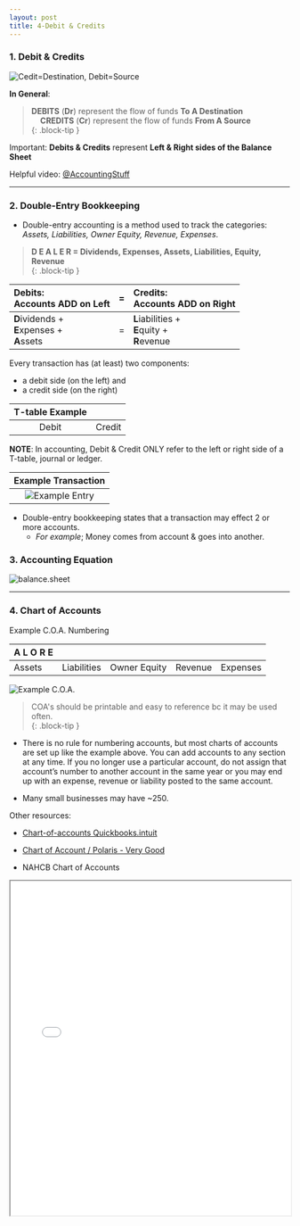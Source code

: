 ```yaml
---
layout: post
title: 4-Debit & Credits
---
```


### 1. Debit & Credits

![Cedit=Destination, Debit=Source](/bookkeeping-notes/assets/mc-graw-accounting-course/images/debit-destination-credit-source.png)

**In General**:

> **DEBITS** (**Dr**) represent the flow of funds **To A Destination**  
>  &nbsp;&nbsp;&nbsp;&nbsp;**CREDITS** (**Cr**) represent the flow of funds **From A Source**  
{: .block-tip }

Important: **Debits & Credits** represent **Left & Right sides of the Balance Sheet**

Helpful video: [@AccountingStuff](https://www.youtube.com/watch?v=VhwZ9t2b3Zk)

---

### 2. Double-Entry Bookkeeping

- Double-entry accounting is a method used to track the categories: *Assets, Liabilities, Owner Equity, Revenue, Expenses*.

> **D E A L E R = Dividends, Expenses, Assets, Liabilities, Equity, Revenue**  
{: .block-tip }

| Debits:<br>Accounts ADD on Left|=|Credits:<br>Accounts ADD on Right |
|:----------|:-:|:-|
| **D**ividends + <br> **E**xpenses + <br> **A**ssets |=| **L**iabilities + <br> **E**quity + <br> **R**evenue |

Every transaction has (at least) two components:  
- a debit side (on the left) and  
- a credit side (on the right)  

| T-table Example ||
|:-----:|:------:|
| Debit | Credit |

**NOTE**: In accounting, Debit & Credit ONLY refer to the left or right side of a T-table, journal or ledger.

| Example Transaction |
|:-----:|
| ![Example Entry](/bookkeeping-notes/assets/mc-graw-accounting-course/images/example.journal.entry.png) |

- Double-entry bookkeeping states that a transaction may effect 2 or more accounts.  
  - *For example*; Money comes from account & goes into another.  

### 3. Accounting Equation

![balance.sheet](/bookkeeping-notes/assets/misc/balance.sheet.png)

---

### 4. Chart of Accounts

Example C.O.A. Numbering

|A L O R E |||||
|:-|:-|:-|:-|:-|
|Assets|Liabilities|Owner Equity|Revenue|Expenses|

![Example C.O.A.](/bookkeeping-notes/assets/aipb/coa.example.png)

> COA's should be printable and easy to reference bc it may be used often.  
{: .block-tip }

- There is no rule for numbering accounts, but most charts of accounts are set up like the example above. You can add accounts to any section at any time. If you no longer use a particular account, do not assign that account’s number to another account in the same year or you may end up with an expense, revenue or liability posted to the same account.  

- Many small businesses may have ~250.  

Other resources:  

- [Chart-of-accounts Quickbooks.intuit](https://quickbooks.intuit.com/global/resources/accounting/chart-of-accounts-definition-and-example/)  
- [Chart of Account / Polaris - Very Good](https://polaristaxandaccounting.com/chart-of-accounts-the-ultimate-guide-with-examples/)  

- NAHCB Chart of Accounts   
<div class="pdf-container">
    <iframe src="./assets/nacpb_material/nahb-chart-of-accounts-2016.pdf#zoom=FitH" height="600" width="100%" allowFullScreen="true">
    </iframe>
</div>

